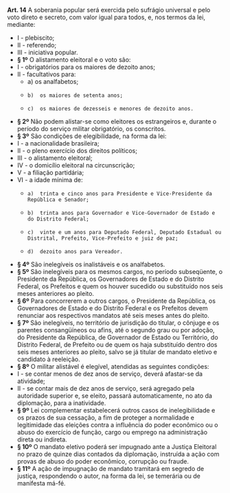 **Art. 14** A soberania popular será exercida pelo sufrágio universal e pelo voto direto e secreto, com valor igual para todos, e, nos termos da lei, mediante:
* I -  plebiscito;
* II -  referendo;
* III -  iniciativa popular.
* **§ 1º** O alistamento eleitoral e o voto são:
 * I -  obrigatórios para os maiores de dezoito anos;
 * II -  facultativos para:
   * a)  os analfabetos;
   *     b)  os maiores de setenta anos;
   *     c)  os maiores de dezesseis e menores de dezoito anos.
* **§ 2º** Não podem alistar-se como eleitores os estrangeiros e, durante o período do serviço militar obrigatório, os conscritos.
* **§ 3º** São condições de elegibilidade, na forma da lei:
 * I -  a nacionalidade brasileira;
 * II -  o pleno exercício dos direitos políticos;
 * III -  o alistamento eleitoral;
 * IV -  o domicílio eleitoral na circunscrição;
 * V -  a filiação partidária;
 * VI -  a idade mínima de:
   *     a)  trinta e cinco anos para Presidente e Vice-Presidente da República e Senador;
   *     b)  trinta anos para Governador e Vice-Governador de Estado e do Distrito Federal;
   *     c)  vinte e um anos para Deputado Federal, Deputado Estadual ou Distrital, Prefeito, Vice-Prefeito e juiz de paz;
   *     d)  dezoito anos para Vereador.
* **§ 4º** São inelegíveis os inalistáveis e os analfabetos.
* **§ 5º** São inelegíveis para os mesmos cargos, no período subseqüente, o Presidente da República, os Governadores de Estado e do Distrito Federal, os Prefeitos e quem os houver sucedido ou substituído nos seis meses anteriores ao pleito.
* **§ 6º** Para concorrerem a outros cargos, o Presidente da República, os Governadores de Estado e do Distrito Federal e os Prefeitos devem renunciar aos respectivos mandatos até seis meses antes do pleito.
* **§ 7º** São inelegíveis, no território de jurisdição do titular, o cônjuge e os parentes consangüíneos ou afins, até o segundo grau ou por adoção, do Presidente da República, de Governador de Estado ou Território, do Distrito Federal, de Prefeito ou de quem os haja substituído dentro dos seis meses anteriores ao pleito, salvo se já titular de mandato eletivo e candidato à reeleição.
* **§ 8º** O militar alistável é elegível, atendidas as seguintes condições:
 * I -  se contar menos de dez anos de serviço, deverá afastar-se da atividade;
 * II -  se contar mais de dez anos de serviço, será agregado pela autoridade superior e, se eleito, passará automaticamente, no ato da diplomação, para a inatividade.
* **§ 9º** Lei complementar estabelecerá outros casos de inelegibilidade e os prazos de sua cessação, a fim de proteger a normalidade e legitimidade das eleições contra a influência do poder econômico ou o abuso do exercício de função, cargo ou emprego na administração direta ou indireta.
* **§ 10º** O mandato eletivo poderá ser impugnado ante a Justiça Eleitoral no prazo de quinze dias contados da diplomação, instruída a ação com provas de abuso do poder econômico, corrupção ou fraude.
* **§ 11º** A ação de impugnação de mandato tramitará em segredo de justiça, respondendo o autor, na forma da lei, se temerária ou de manifesta má-fé.
